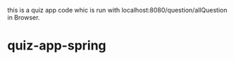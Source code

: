 this is a quiz app code whic is run with localhost:8080/question/allQuestion in Browser.
# quiz-app-spring
